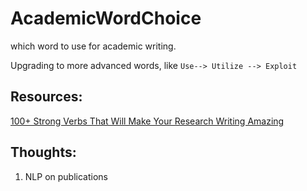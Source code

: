 # AcademicWordChoice
which word to use for academic writing.

Upgrading to more advanced words, like `Use--> Utilize --> Exploit`

## Resources:
[100+ Strong Verbs That Will Make Your Research Writing Amazing](https://blog.wordvice.com/recommended-verbs-for-research-writing/)

## Thoughts: 
1. NLP on publications
